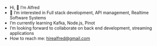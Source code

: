 - Hi, 👋  I’m Alfred
- 👀 I’m interested in Full stack development, API management, Realtime Software Systems
- I’m currently learning  Kafka, Node.js, Pinot
- I’m looking forward to collaborate on back end development, streaming applications
- How to reach me: hirealfred@gmail.com

<!---
alfredkj/alfredkj is a ✨ special ✨ repository because its `README.md` (this file) appears on your GitHub profile.
You can click the Preview link to take a look at your changes.
--->

